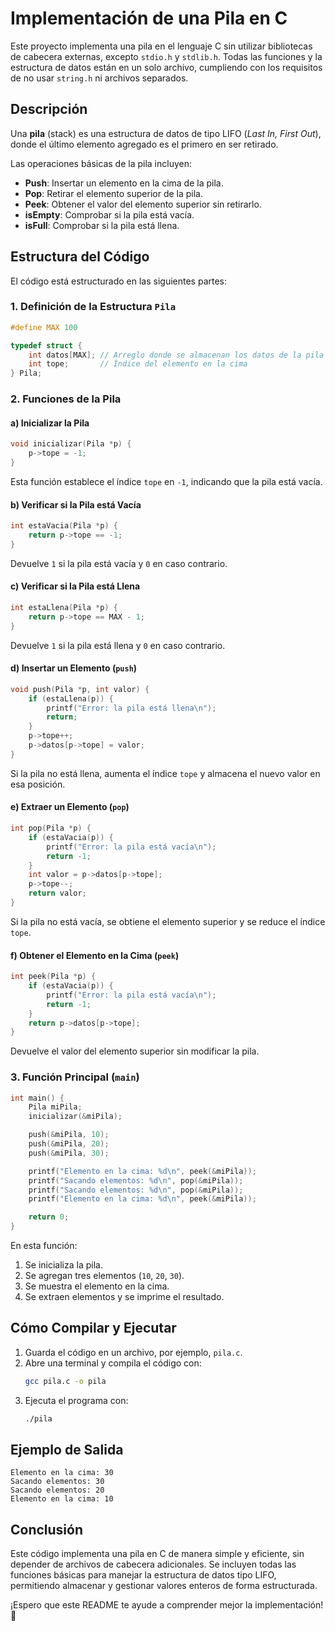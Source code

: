 # Implementación de una Pila en C

Este proyecto implementa una pila en el lenguaje C sin utilizar bibliotecas de cabecera externas, excepto `stdio.h` y `stdlib.h`. Todas las funciones y la estructura de datos están en un solo archivo, cumpliendo con los requisitos de no usar `string.h` ni archivos separados.

## Descripción
Una **pila** (stack) es una estructura de datos de tipo LIFO (*Last In, First Out*), donde el último elemento agregado es el primero en ser retirado.

Las operaciones básicas de la pila incluyen:
- **Push**: Insertar un elemento en la cima de la pila.
- **Pop**: Retirar el elemento superior de la pila.
- **Peek**: Obtener el valor del elemento superior sin retirarlo.
- **isEmpty**: Comprobar si la pila está vacía.
- **isFull**: Comprobar si la pila está llena.

## Estructura del Código
El código está estructurado en las siguientes partes:

### 1. Definición de la Estructura `Pila`
```c
#define MAX 100

typedef struct {
    int datos[MAX]; // Arreglo donde se almacenan los datos de la pila
    int tope;       // Índice del elemento en la cima
} Pila;
```

### 2. Funciones de la Pila
#### a) Inicializar la Pila
```c
void inicializar(Pila *p) {
    p->tope = -1;
}
```
Esta función establece el índice `tope` en `-1`, indicando que la pila está vacía.

#### b) Verificar si la Pila está Vacía
```c
int estaVacia(Pila *p) {
    return p->tope == -1;
}
```
Devuelve `1` si la pila está vacía y `0` en caso contrario.

#### c) Verificar si la Pila está Llena
```c
int estaLlena(Pila *p) {
    return p->tope == MAX - 1;
}
```
Devuelve `1` si la pila está llena y `0` en caso contrario.

#### d) Insertar un Elemento (`push`)
```c
void push(Pila *p, int valor) {
    if (estaLlena(p)) {
        printf("Error: la pila está llena\n");
        return;
    }
    p->tope++;
    p->datos[p->tope] = valor;
}
```
Si la pila no está llena, aumenta el índice `tope` y almacena el nuevo valor en esa posición.

#### e) Extraer un Elemento (`pop`)
```c
int pop(Pila *p) {
    if (estaVacia(p)) {
        printf("Error: la pila está vacía\n");
        return -1;
    }
    int valor = p->datos[p->tope];
    p->tope--;
    return valor;
}
```
Si la pila no está vacía, se obtiene el elemento superior y se reduce el índice `tope`.

#### f) Obtener el Elemento en la Cima (`peek`)
```c
int peek(Pila *p) {
    if (estaVacia(p)) {
        printf("Error: la pila está vacía\n");
        return -1;
    }
    return p->datos[p->tope];
}
```
Devuelve el valor del elemento superior sin modificar la pila.

### 3. Función Principal (`main`)
```c
int main() {
    Pila miPila;
    inicializar(&miPila);

    push(&miPila, 10);
    push(&miPila, 20);
    push(&miPila, 30);

    printf("Elemento en la cima: %d\n", peek(&miPila));
    printf("Sacando elementos: %d\n", pop(&miPila));
    printf("Sacando elementos: %d\n", pop(&miPila));
    printf("Elemento en la cima: %d\n", peek(&miPila));

    return 0;
}
```
En esta función:
1. Se inicializa la pila.
2. Se agregan tres elementos (`10`, `20`, `30`).
3. Se muestra el elemento en la cima.
4. Se extraen elementos y se imprime el resultado.

## Cómo Compilar y Ejecutar
1. Guarda el código en un archivo, por ejemplo, `pila.c`.
2. Abre una terminal y compila el código con:
   ```sh
   gcc pila.c -o pila
   ```
3. Ejecuta el programa con:
   ```sh
   ./pila
   ```

## Ejemplo de Salida
```
Elemento en la cima: 30
Sacando elementos: 30
Sacando elementos: 20
Elemento en la cima: 10
```

## Conclusión
Este código implementa una pila en C de manera simple y eficiente, sin depender de archivos de cabecera adicionales. Se incluyen todas las funciones básicas para manejar la estructura de datos tipo LIFO, permitiendo almacenar y gestionar valores enteros de forma estructurada.

¡Espero que este README te ayude a comprender mejor la implementación! 🚀

